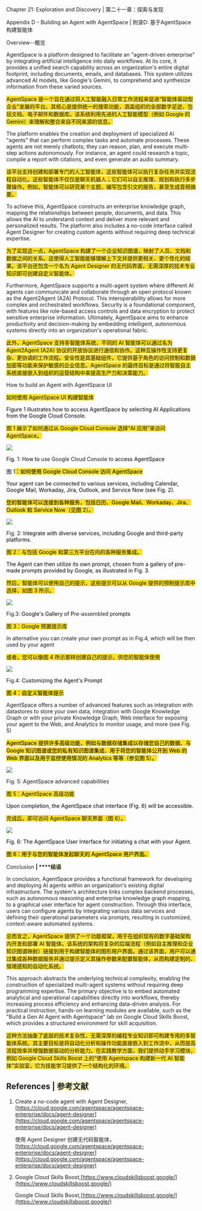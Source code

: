 Chapter 21: Exploration and Discovery | 第二十一章：探索与发现

Appendix D - Building an Agent with AgentSpace | 附录D: 基于AgentSpace构建智能体


Overview--概览

AgentSpace is a platform designed to facilitate an "agent-driven enterprise" by integrating artificial intelligence into daily workflows. At its core, it provides a unified search capability across an organization's entire digital footprint, including documents, emails, and databases. This system utilizes advanced AI models, like Google's Gemini, to comprehend and synthesize information from these varied sources.

<font style="background-color:#FBDE28;">AgentSpace 是一个旨在通过将人工智能融入日常工作流程来促进“智能体驱动型企业”发展的平台。其核心是提供统一的搜索功能，涵盖组织的全部数字足迹，包括文档、电子邮件和数据库。该系统利用先进的人工智能模型（例如 Google 的 Gemini）来理解和整合来自不同来源的信息。</font>

The platform enables the creation and deployment of specialized AI "agents" that can perform complex tasks and automate processes. These agents are not merely chatbots; they can reason, plan, and execute multi-step actions autonomously. For instance, an agent could research a topic, compile a report with citations, and even generate an audio summary.

<font style="background-color:#FBDE28;">该平台支持创建和部署专门的人工智能体，这些智能体可以执行复杂任务并实现流程自动化。这些智能体不仅仅是聊天机器人；它们可以自主推理、规划和执行多步骤操作。例如，智能体可以研究某个主题，编写包含引文的报告，甚至生成音频摘要。</font>

To achieve this, AgentSpace constructs an enterprise knowledge graph, mapping the relationships between people, documents, and data. This allows the AI to understand context and deliver more relevant and personalized results. The platform also includes a no-code interface called Agent Designer for creating custom agents without requiring deep technical expertise.

<font style="background-color:#FBDE28;">为了实现这一点，AgentSpace 构建了一个企业知识图谱，映射了人员、文档和数据之间的关系。这使得人工智能能够理解上下文并提供更相关、更个性化的结果。该平台还包含一个名为 Agent Designer 的无代码界面，无需深厚的技术专业知识即可创建自定义智能体。</font>

Furthermore, AgentSpace supports a multi-agent system where different AI agents can communicate and collaborate through an open protocol known as the Agent2Agent (A2A) Protocol. This interoperability allows for more complex and orchestrated workflows. Security is a foundational component, with features like role-based access controls and data encryption to protect sensitive enterprise information. Ultimately, AgentSpace aims to enhance productivity and decision-making by embedding intelligent, autonomous systems directly into an organization's operational fabric.

<font style="background-color:#FBDE28;">此外，AgentSpace 支持多智能体系统，不同的 AI 智能体可以通过名为 Agent2Agent (A2A) 协议的开放协议进行通信和协作。这种互操作性支持更复杂、更协调的工作流程。安全性是其基础组件，它提供基于角色的访问控制和数据加密等功能来保护敏感的企业信息。AgentSpace 的最终目标是通过将智能自主系统直接嵌入到组织的运营结构中来提高生产力和决策能力。</font>

How to build an Agent with AgentSpace UI

<font style="background-color:#FBDE28;">如何使用 AgentSpace UI 构建智能体</font>

<font style="color:black;">Figure 1 illustrates how to access AgentSpace by selecting AI Applications from the Google Cloud Console.</font>

<font style="background-color:#FBDE28;">图 1 展示了如何通过从 Google Cloud Console 选择“AI 应用”来访问 AgentSpace。</font>

![](https://cdn.nlark.com/yuque/0/2025/png/57829142/1761140597818-455d7428-484f-4bf5-858f-7495fd418bbd.png)

<font style="color:black;">Fig</font>. 1: <font style="color:black;"> </font>H<font style="color:black;">ow to </font>use Google Cloud Console to<font style="color:black;"> access AgentSpace</font>

<font style="color:black;">图 1</font><font style="color:black;background-color:#FBDE28;">：如何使用 Google Cloud Console 访问 AgentSpace</font>

<font style="color:black;">Your agent can be connected to various services, including Calendar, Google Mail, Workaday, Jira, Outlook, and Service Now (see Fig. 2).</font>

<font style="color:black;background-color:#FBDE28;">您的智能体可以连接到各种服务，包括日历、Google Mail、Workaday、Jira、Outlook 和 Service Now（见图 2）。</font>



![](https://cdn.nlark.com/yuque/0/2025/png/57829142/1761140597872-5c91627d-6ad6-4f13-a72e-82888c0b0eee.png)

Fig. 2: <font style="color:black;">Integrate with diverse services, including Google and third-party platforms.</font>

<font style="background-color:#FBDE28;">图 2：与包括 Google 和第三方平台在内的各种服务集成。</font>

<font style="color:black;">The Agent can then utilize its own prompt, chosen from a gallery of pre-made prompts provided by Google, as illustrated in Fig. 3.</font>

<font style="background-color:#FBDE28;">然后，智能体可以使用自己的提示，这些提示可以从 Google 提供的预制提示库中选择，如图 3 所示。</font>



![](https://cdn.nlark.com/yuque/0/2025/png/57829142/1761140598084-0db2871e-1251-44d1-8bcd-ab4c9b13d6f1.png)

Fig.3: <font style="color:black;">Google's Gallery of P</font>re-assembled <font style="color:black;"> </font>p<font style="color:black;">rompts</font>

<font style="background-color:#FBDE28;">图 3：Google 预置提示库</font>

In alternative you can create your own prompt as in Fig.4, which will be then used by your agent

<font style="background-color:#FBDE28;">或者，您可以像图 4 所示那样创建自己的提示，供您的智能体使用</font>

![](https://cdn.nlark.com/yuque/0/2025/png/57829142/1761140598048-09bf9f3c-c8bd-4ff9-9514-fc76840344c5.png)

Fig.4: <font style="color:black;">Customizing the Agent's Prompt</font><font style="color:black;">  </font>

<font style="color:black;background-color:#FBDE28;">图 4：自定义智能体提示</font>

AgentSpace offers a number of advanced features such as integration with datastores to store your own data, integration with Google Knowledge Graph or with your private Knowledge Graph, Web interface for exposing your agent to the Web, and Analytics to monitor usage, and more (see Fig. 5) 

<font style="color:black;background-color:#FBDE28;">AgentSpace 提供许多高级功能，例如与数据存储集成以存储您自己的数据、与 Google 知识图谱或您的私有知识图谱集成、用于将您的智能体公开到 Web 的 Web 界面以及用于监控使用情况的 Analytics 等等（参见图 5）。</font>

![](https://cdn.nlark.com/yuque/0/2025/png/57829142/1761140598223-8f7249bf-931c-42c2-8f33-a916c0a4bdcb.png)

Fig. 5: AgentSpace advanced capabilities 

<font style="background-color:#FBDE28;">图 5：AgentSpace 高级功能</font>

<font style="color:black;">Upon completion, the AgentSpace chat interface (Fig. 6) will be accessible.</font>

<font style="background-color:#FBDE28;">完成后，即可访问 AgentSpace 聊天界面（图 6）。</font>



![](https://cdn.nlark.com/yuque/0/2025/png/57829142/1761140598253-264347cb-f46d-468c-abcc-a87eb21ef909.png)

<font style="color:black;">Fig</font>.<font style="color:black;"> 6: The AgentSpace User Interface for initiating a chat with your Agent.</font>

<font style="color:black;background-color:#FBDE28;">图 6：用于与您的智能体发起聊天的 AgentSpace 用户界面。</font>

Conclusion **<font style="color:rgb(31, 35, 40);">| </font>****<font style="color:rgb(31, 35, 40);background-color:rgb(255, 248, 197);">结语</font>**

In conclusion, AgentSpace provides a functional framework for developing and deploying AI agents within an organization's existing digital infrastructure. The system's architecture links complex backend processes, such as autonomous reasoning and enterprise knowledge graph mapping, to a graphical user interface for agent construction. Through this interface, users can configure agents by integrating various data services and defining their operational parameters via prompts, resulting in customized, context-aware automated systems.

<font style="background-color:#FBDE28;">总而言之，AgentSpace 提供了一个功能框架，用于在组织现有的数字基础架构内开发和部署 AI 智能体。该系统的架构将复杂的后端流程（例如自主推理和企业知识图谱映射）链接到用于构建智能体的图形用户界面。通过该界面，用户可以通过集成各种数据服务并通过提示定义其操作参数来配置智能体，从而构建定制的、情境感知的自动化系统。</font>

This approach abstracts the underlying technical complexity, enabling the construction of specialized multi-agent systems without requiring deep programming expertise. The primary objective is to embed automated analytical and operational capabilities directly into workflows, thereby increasing process efficiency and enhancing data-driven analysis. For practical instruction, hands-on learning modules are available, such as the "Build a Gen AI Agent with Agentspace" lab on Google Cloud Skills Boost, which provides a structured environment for skill acquisition.

<font style="background-color:#FBDE28;">这种方法抽象了底层的技术复杂性，无需深厚的编程专业知识即可构建专用的多智能体系统。其主要目标是将自动化分析和操作功能直接嵌入到工作流中，从而提高流程效率并增强数据驱动的分析能力。在实践教学方面，我们提供动手学习模块，例如 Google Cloud Skills Boost 上的“使用 Agentspace 构建新一代 AI 智能体”实验室，它为技能学习提供了一个结构化的环境。</font>



## References <font style="color:rgb(31, 35, 40);">| </font><font style="color:rgb(31, 35, 40);background-color:rgb(255, 248, 197);">参考文献</font>
1. Create a no-code agent with Agent Designer, [https://cloud.google.com/agentspace/agentspace-enterprise/docs/agent-designer](https://cloud.google.com/agentspace/agentspace-enterprise/docs/agent-designer)

     使用 Agent Designer 创建无代码智能体，[https://cloud.google.com/agentspace/agentspace-enterprise/docs/agent-designer](https://cloud.google.com/agentspace/agentspace-enterprise/docs/agent-designer)

2. Google Cloud Skills Boost,[https://www.cloudskillsboost.google/](https://www.cloudskillsboost.google/)

      Google Cloud Skills Boost,[https://www.cloudskillsboost.google/](https://www.cloudskillsboost.google/)

